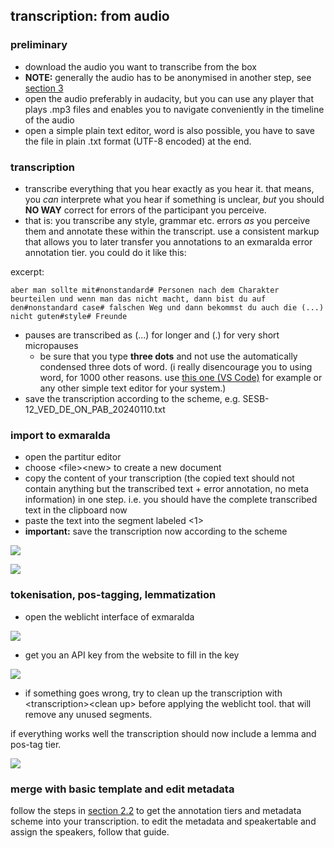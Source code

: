 ## transcription: from audio
### preliminary
- download the audio you want to transcribe from the box
- **NOTE:** generally the audio has to be anonymised in another step, see [section 3][1] 
- open the audio preferably in audacity, but you can use any player that plays .mp3 files and enables you to navigate conveniently in the timeline of the audio
- open a simple plain text editor, word is also possible, you have to save the file in plain .txt format (UTF-8 encoded) at the end.

### transcription
- transcribe everything that you hear exactly as you hear it. that means, you *can* interprete what you hear if something is unclear, *but* you should **NO WAY** correct for errors of the participant you perceive. 
- that is: you transcribe any style, grammar etc. errors *as* you perceive them and annotate these within the transcript. use a consistent markup that allows you to later transfer you annotations to an exmaralda error annotation tier. you could do it like this:

excerpt:

```
aber man sollte mit#nonstandard# Personen nach dem Charakter beurteilen und wenn man das nicht macht, dann bist du auf den#nonstandard case# falschen Weg und dann bekommst du auch die (...) nicht guten#style# Freunde
```

- pauses are transcribed as (...) for longer and (.) for very short micropauses
	- be sure that you type **three dots** and not use the automatically condensed three dots of word. (i really disencourage you to using word, for 1000 other reasons. use [this one (VS Code)][2] for example or any other simple text editor for your system.)
- save the transcription according to the scheme, e.g. SESB-12\_VED\_DE\_ON\_PAB\_20240110.txt

### import to exmaralda
- open the partitur editor
- choose \<file\>\<new\> to create a new document
- copy the content of your transcription (the copied text should not contain anything but the transcribed text + error annotation, no meta information) in one step. i.e. you should have the complete transcribed text in the clipboard now
- paste the text into the segment labeled \<1\>
- **important:** save the transcription now according to the scheme

![][image-1]

![][image-2]


### tokenisation, pos-tagging, lemmatization
-  open the weblicht interface of exmaralda

![][image-3]

- get you an API key from the website to fill in the key

![][image-4]

- if something goes wrong, try to clean up the transcription with \<transcription\>\<clean up\> before applying the weblicht tool. that will remove any unused segments.

if everything works well the transcription should now include a lemma and pos-tag tier.

![][image-5]

### merge with basic template and edit metadata
follow the steps in [section 2.2][3] to get the annotation tiers and metadata scheme into your transcription. to edit the metadata and speakertable and assign the speakers, follow that guide.

[1]:	c_audacity.md
[2]:	https://code.visualstudio.com
[3]:	be1_exmaralda-022.md

[image-1]:	https://ada-sub.dh-index.org/school/api/png/ses-overview/exm_3_1a.png
[image-2]:	https://ada-sub.dh-index.org/school/api/png/ses-overview/exm_3_1b.png
[image-3]:	https://ada-sub.dh-index.org/school/api/png/ses-overview/exm_2_11b.png
[image-4]:	https://ada-sub.dh-index.org/school/api/png/ses-overview/exm_3_1c.png
[image-5]:	https://ada-sub.dh-index.org/school/api/png/ses-overview/exm_3_1e.png